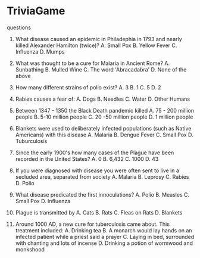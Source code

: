 # TriviaGame

questions
1. What disease caused an epidemic in Philadephia in 1793 and nearly killed Alexander Hamilton (twice)?
    A. Small Pox
    B. Yellow Fever
    C. Influenza
    D. Mumps

2. What was thought to be a cure for Malaria in Ancient Rome?
    A. Sunbathing
    B. Mulled Wine
    C. The word 'Abracadabra'
    D. None of the above

3.  How many different strains of polio exist?
    A. 3
    B. 1
    C. 5
    D. 2

4. Rabies causes a fear of:
    A. Dogs
    B. Needles
    C. Water
    D. Other Humans

5. Between 1347 - 1350 the Black Death pandemic killed 
    A. 75 - 200 million people
    B. 5-10 million people
    C. 20 -50 million people
    D. 1 million people

6. Blankets were used to deliberately infected populations (such as Native Americans) with this disease
    A. Malaria
    B. Dengue Fever
    C. Small Pox
    D. Tuburculosis

7. Since the early 1900's how many cases of the Plague have been recorded in the United States?
    A. 0
    B. 6,432
    C. 1000
    D. 43

8. If you were diagnosed with disease you were often sent to live in a secluded area, separated from society
    A. Malaria
    B. Leprosy
    C. Rabies
    D. Polio

9. What disease predicated the first innoculations?
    A. Polio
    B. Measles
    C. Small Pox
    D. Influenza

10. Plague is transmitted by 
    A. Cats
    B. Rats
    C. Fleas on Rats
    D. Blankets

11. Around 1000 AD, a new cure for tuberculosis came about. This treatment included:
    A. Drinking tea
    B. A monarch would lay hands on an infected patient while a priest said a prayer
    C. Laying in bed, surrounded with chanting and lots of incense
    D. Drinking a potion of wormwood and monkshood

